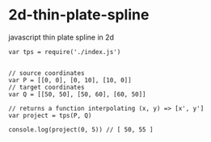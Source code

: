 # 2d-thin-plate-spline
javascript thin plate spline in 2d


	var tps = require('./index.js')


	// source coordinates
	var P = [[0, 0], [0, 10], [10, 0]]
	// target coordinates
	var Q = [[50, 50], [50, 60], [60, 50]]

	// returns a function interpolating (x, y) => [x', y']
	var project = tps(P, Q)

	console.log(project(0, 5)) // [ 50, 55 ]


